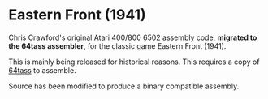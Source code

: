 # Eastern Front (1941)

Chris Crawford's original Atari 400/800 6502 assembly code, **migrated to the 64tass assembler**, for the classic game Eastern Front (1941).

This is mainly being released for historical reasons. This requires a copy of [64tass](https://sourceforge.net/projects/tass64/) to assemble.

Source has been modified to produce a binary compatible assembly.
